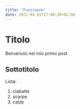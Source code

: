 ```yaml
---
title: "Funziaono"
date: 2021-04-01T17:08:30+02:00
---
```

# Titolo
Benvenuto nel mio primo post

## Sottotitolo
Lista:
1. ciabatte
2. scarpe
3. calze
